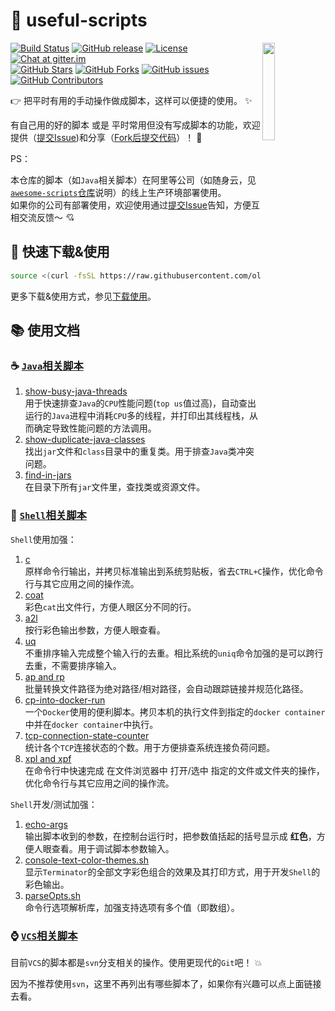 🐌 useful-scripts
====================================

<img src="docs/script-logo.png" width="20%" align="right" />

[![Build Status](https://img.shields.io/travis/oldratlee/useful-scripts/dev-2.x?logo=travis-ci&logoColor=white)](https://travis-ci.org/oldratlee/useful-scripts)
[![GitHub release](https://img.shields.io/github/release/oldratlee/useful-scripts.svg)](https://github.com/oldratlee/useful-scripts/releases)
[![License](https://img.shields.io/github/license/oldratlee/useful-scripts?color=4D7A97)](https://www.apache.org/licenses/LICENSE-2.0.html)
[![Chat at gitter.im](https://img.shields.io/gitter/room/oldratlee/useful-scripts?color=46BC99&logo=gitter&logoColor=white)](https://gitter.im/oldratlee/useful-scripts?utm_source=badge&utm_medium=badge&utm_campaign=pr-badge&utm_content=badge)  
[![GitHub Stars](https://img.shields.io/github/stars/oldratlee/useful-scripts)](https://github.com/oldratlee/useful-scripts/stargazers)
[![GitHub Forks](https://img.shields.io/github/forks/oldratlee/useful-scripts)](https://github.com/oldratlee/useful-scripts/fork)
[![GitHub issues](https://img.shields.io/github/issues/oldratlee/useful-scripts)](https://github.com/oldratlee/useful-scripts/issues)
[![GitHub Contributors](https://img.shields.io/github/contributors/oldratlee/useful-scripts)](https://github.com/oldratlee/useful-scripts/graphs/contributors)

👉 把平时有用的手动操作做成脚本，这样可以便捷的使用。 ✨

有自己用的好的脚本 或是 平时常用但没有写成脚本的功能，欢迎提供（[提交Issue](https://github.com/oldratlee/useful-scripts/issues))和分享（[Fork后提交代码](https://github.com/oldratlee/useful-scripts/fork)）！ 💖

PS：

本仓库的脚本（如`Java`相关脚本）在阿里等公司（如随身云，见[`awesome-scripts`仓库](https://github.com/Suishenyun/awesome-scripts)说明）的线上生产环境部署使用。  
如果你的公司有部署使用，欢迎使用通过[提交Issue](https://github.com/oldratlee/useful-scripts/issues)告知，方便互相交流反馈～ 💘

🔰 快速下载&使用
----------------------

```bash
source <(curl -fsSL https://raw.githubusercontent.com/oldratlee/useful-scripts/release-2.x/test-cases/self-installer.sh)
```

更多下载&使用方式，参见[下载使用](docs/install.md)。

📚 使用文档
----------------------

### ☕ [`Java`相关脚本](docs/java.md)

1. [show-busy-java-threads](docs/java.md#-show-busy-java-threads)  
    用于快速排查`Java`的`CPU`性能问题(`top us`值过高)，自动查出运行的`Java`进程中消耗`CPU`多的线程，并打印出其线程栈，从而确定导致性能问题的方法调用。
1. [show-duplicate-java-classes](docs/java.md#-show-duplicate-java-classes)  
    找出`jar`文件和`class`目录中的重复类。用于排查`Java`类冲突问题。
1. [find-in-jars](docs/java.md#-find-in-jars)  
    在目录下所有`jar`文件里，查找类或资源文件。

### 🐚 [`Shell`相关脚本](docs/shell.md)

`Shell`使用加强：

1. [c](docs/shell.md#-c)  
    原样命令行输出，并拷贝标准输出到系统剪贴板，省去`CTRL+C`操作，优化命令行与其它应用之间的操作流。
1. [coat](docs/shell.md#-coat)  
    彩色`cat`出文件行，方便人眼区分不同的行。
1. [a2l](docs/shell.md#-a2l)  
    按行彩色输出参数，方便人眼查看。
1. [uq](docs/shell.md#-uq)  
    不重排序输入完成整个输入行的去重。相比系统的`uniq`命令加强的是可以跨行去重，不需要排序输入。
1. [ap and rp](docs/shell.md#-ap-and-rp)  
    批量转换文件路径为绝对路径/相对路径，会自动跟踪链接并规范化路径。
1. [cp-into-docker-run](docs/shell.md#-cp-into-docker-run)  
    一个`Docker`使用的便利脚本。拷贝本机的执行文件到指定的`docker container`中并在`docker container`中执行。
1. [tcp-connection-state-counter](docs/shell.md#-tcp-connection-state-counter)  
    统计各个`TCP`连接状态的个数。用于方便排查系统连接负荷问题。
1. [xpl and xpf](docs/shell.md#-xpl-and-xpf)  
    在命令行中快速完成 在文件浏览器中 打开/选中 指定的文件或文件夹的操作，优化命令行与其它应用之间的操作流。

`Shell`开发/测试加强：

1. [echo-args](docs/shell.md#-echo-args)  
    输出脚本收到的参数，在控制台运行时，把参数值括起的括号显示成 **红色**，方便人眼查看。用于调试脚本参数输入。
1. [console-text-color-themes.sh](docs/shell.md#-console-text-color-themessh)  
    显示`Terminator`的全部文字彩色组合的效果及其打印方式，用于开发`Shell`的彩色输出。
1. [parseOpts.sh](docs/shell.md#-parseoptssh)  
    命令行选项解析库，加强支持选项有多个值（即数组）。

### ⌚ [`VCS`相关脚本](docs/vcs.md)

目前`VCS`的脚本都是`svn`分支相关的操作。使用更现代的`Git`吧！ 💥

因为不推荐使用`svn`，这里不再列出有哪些脚本了，如果你有兴趣可以点上面链接去看。
